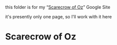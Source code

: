 this folder is for my “[Scarecrow of Oz](https://sites.google.com/site/tri9vikrama/)” Google Site

it's presently only one page, so I'll work with it here

# Scarecrow of Oz
